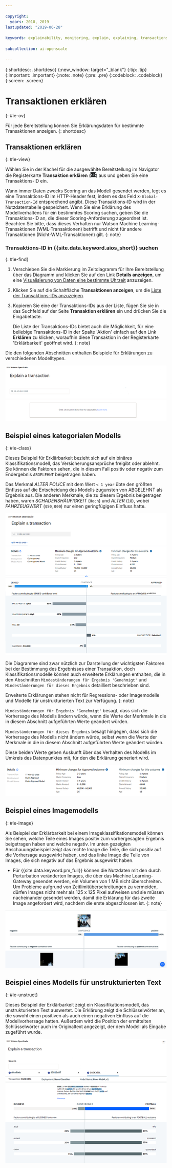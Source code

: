 ```yaml
---

copyright:
  years: 2018, 2019
lastupdated: "2019-06-28"

keywords: explainability, monitoring, explain, explaining, transactions, transaction ID

subcollection: ai-openscale

---
```


{:shortdesc: .shortdesc}
{:new_window: target="_blank"}
{:tip: .tip}
{:important: .important}
{:note: .note}
{:pre: .pre}
{:codeblock: .codeblock}
{:screen: .screen}

# Transaktionen erklären
{: #ie-ov}

Für jede Bereitstellung können Sie Erklärungsdaten für bestimmte Transaktionen anzeigen.
{: shortdesc}

## Transaktionen erklären
{: #ie-view}

Wählen Sie in der Kachel für die ausgewählte Bereitstellung im Navigator die Registerkarte **Transaktion erklären** (![Registerkarte 'Transaktion erklären'](images/insight-transact-tab.png)) aus und geben Sie eine Transaktions-ID ein.

Wann immer Daten zwecks Scoring an das Modell gesendet werden, legt es eine Transaktions-ID im HTTP-Header fest, indem es das Feld `X-Global-Transaction-Id` entsprechend angibt. Diese Transaktions-ID wird in der Nutzdatentabelle gespeichert. Wenn Sie eine Erklärung des Modellverhaltens für ein bestimmtes Scoring suchen, geben Sie die Transaktions-ID an, die dieser Scoring-Anforderung zugeordnet ist. Beachten Sie bitte, dass dieses Verhalten nur Watson Machine Learning-Transaktionen (WML-Transaktionen) betrifft und nicht für andere Transaktionen (Nicht-WML-Transaktionen) gilt.
{: note}

### Transaktions-ID in {{site.data.keyword.aios_short}} suchen
{: #ie-find}

1.  Verschieben Sie die Markierung im Zeitdiagramm für Ihre Bereitstellung über das Diagramm und klicken Sie auf den Link **Details anzeigen**, um eine [Visualisierung von Daten eine bestimmte Uhrzeit](/docs/services/ai-openscale?topic=ai-openscale-it-ov#it-vdet) anzuzeigen.
1.  Klicken Sie auf die Schaltfläche **Transaktionen anzeigen**, um die [Liste der Transaktions-IDs anzuzeigen](/docs/services/ai-openscale?topic=ai-openscale-it-ov#it-tra).
1.  Kopieren Sie eine der Transaktions-IDs aus der Liste, fügen Sie sie in das Suchfeld auf der Seite **Transaktion erklären** ein und drücken Sie die Eingabetaste.

    Die Liste der Transaktions-IDs bietet auch die Möglichkeit, für eine beliebige Transaktions-ID in der Spalte 'Aktion' einfach auf den Link **Erklären** zu klicken, woraufhin diese Transaktion in der Registerkarte 'Erklärbarkeit' geöffnet wird.
    {: note}

  Die den folgenden Abschnitten enthalten Beispiele für Erklärungen zu verschiedenen Modelltypen.

  ![Transaktions-ID für Erklärbarkeit](images/insight-explain-trans-id.png)

## Beispiel eines kategorialen Modells
{: #ie-class}

Dieses Beispiel für Erklärbarkeit bezieht sich auf ein binäres Klassifikationsmodell, das Versicherungsansprüche freigibt oder ablehnt. Sie können die Faktoren sehen, die in diesem Fall positiv oder negativ zum Endergebnis `ABGELEHNT` beigetragen haben.

Das Merkmal *ALTER POLICE* mit dem Wert `< 1 year` übte den größten Einfluss auf die Entscheidung des Modells zugunsten von ABGELEHNT als Ergebnis aus. Die anderen Merkmale, die zu diesem Ergebnis beigetragen haben, waren *SCHADENSHÄUFIGKEIT* (`Hoch`) und *ALTER* (`18`), wobei *FAHRZEUGWERT* (`$50,000`) nur einen geringfügigen Einfluss hatte.

![Erklärbarkeit bei binärer Klassifikation](images/insight-explain-binary.png)

Die Diagramme sind zwar nützlich zur Darstellung der wichtigsten Faktoren bei der Bestimmung des Ergebnisses einer Transaktion, doch Klassifikationsmodelle können auch erweiterte Erklärungen enthalten, die in den Abschnitten `Mindeständerungen für Ergebnis 'Genehmigt'` und `Mindeständerungen für dieses Ergebnis` detailliert beschrieben sind.

Erweiterte Erklärungen stehen nicht für Regressions- oder Imagemodelle und Modelle für unstrukturierten Text zur Verfügung.
{: note}

`Mindeständerungen für Ergebnis 'Genehmigt'` besagt, dass sich die Vorhersage des Modells ändern würde, wenn die Werte der Merkmale in die in diesem Abschnitt aufgeführten Werte geändert würden.

`Mindeständerungen für dieses Ergebnis` besagt hingegen, dass sich die Vorhersage des Modells nicht ändern würde, selbst wenn die Werte der Merkmale in die in diesem Abschnitt aufgeführten Werte geändert würden.

Diese beiden Werte geben Auskunft über das Verhalten des Modells im Umkreis des Datenpunktes mit, für den die Erklärung generiert wird.

![Erklärbarkeit bei binärer Klassifikation](images/insight-explain-binary2.png)

## Beispiel eines Imagemodells
{: #ie-image}

Als Beispiel der Erklärbarkeit bei einem Imageklassifikationsmodell können Sie sehen, welche Teile eines Images positiv zum vorhergesagten Ergebnis beigetragen haben und welche negativ. Im unten gezeigten Anschauungsbeispiel zeigt das rechte Image die Teile, die sich positiv auf die Vorhersage ausgewirkt haben, und das linke Image die Teile von Images, die sich negativ auf das Ergebnis ausgewirkt haben.

- Für {{site.data.keyword.pm_full}} können die Nutzdaten mit den durch Perturbation veränderten Images, die über das Machine Learning-Gateway gesendet werden, ein Volumen von 1 MB nicht überschreiten. Um Probleme aufgrund von Zeitlimitüberschreitungen zu vermeiden, dürfen Images nicht mehr als 125 x 125 Pixel aufweisen und sie müssen nacheinander gesendet werden, damit die Erklärung für das zweite Image angefordert wird, nachdem die erste abgeschlossen ist.
{: note}

![Erklärbarkeit bei Imageklassifikation](images/insight-explain-image.png)

## Beispiel eines Modells für unstrukturierten Text
{: #ie-unstruct}

Dieses Beispiel der Erklärbarkeit zeigt ein Klassifikationsmodell, das unstrukturierten Text auswertet. Die Erklärung zeigt die Schlüsselwörter an, die sowohl einen positiven als auch einen negativen Einfluss auf die Modellvorhersage hatten. Außerdem wird die Position der ermittelten Schlüsselwörter auch im Originaltext angezeigt, der dem Modell als Eingabe zugeführt wurde.

![Erklärbarkeit bei Imageklassifikation](images/insight-explain-text.png)
